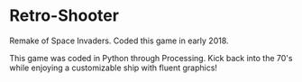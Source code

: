 # Retro-Shooter
Remake of Space Invaders. Coded this game in early 2018.

This game was coded in Python through Processing. Kick back into the 70's while enjoying a customizable ship with fluent graphics!
